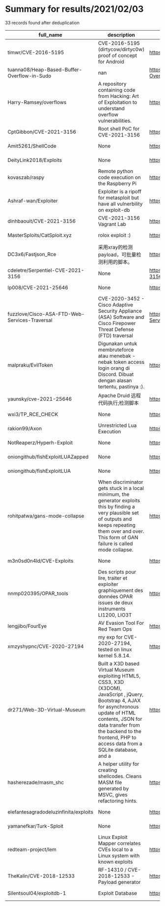 
# Summary for results/2021/02/03
    
33 records found after deduplication

| full_name | description | html_url | matched_list | matched_count | pushed_at | size | stargazers_count | language | forks_count |
|-----------------------------------------------|------------------------------------------------------------------------------------------------------------------------------------------------------------------------------------------------------------------------------------------------------------------|------------------------------------------------------------------|---------------------------|-----------------|---------------------------|--------|--------------------|-------------|---------------|
| timwr/CVE-2016-5195 | CVE-2016-5195 (dirtycow/dirtyc0w) proof of concept for Android | https://github.com/timwr/CVE-2016-5195 | ['cve-2'] | 1 | 2021-02-03 16:03:40+00:00 | 57 | 876 | C | 411 |
| tuanna08/Heap-Based-Buffer-Overflow-in-Sudo | nan | https://github.com/tuanna08/Heap-Based-Buffer-Overflow-in-Sudo | ['heap overflow'] | 1 | 2021-02-03 03:18:28+00:00 | 1 | 1 | Shell | 0 |
| Harry-Ramsey/overflows | A repository containing code from Hacking: Art of Exploitation to understand overflow vulnerabilities. | https://github.com/Harry-Ramsey/overflows | ['exploit'] | 1 | 2021-02-03 23:47:25+00:00 | 1 | 0 | C | 0 |
| CptGibbon/CVE-2021-3156 | Root shell PoC for CVE-2021-3156 | https://github.com/CptGibbon/CVE-2021-3156 | ['cve poc', 'cve-2'] | 2 | 2021-02-03 22:28:14+00:00 | 2 | 66 | C | 32 |
| Amit5261/ShellCode | None | https://github.com/Amit5261/ShellCode | ['shellcode'] | 1 | 2021-02-03 19:25:44+00:00 | 2 | 0 | | 0 |
| DeityLink2018/Exploits | None | https://github.com/DeityLink2018/Exploits | ['exploit'] | 1 | 2021-02-03 15:28:16+00:00 | 2 | 0 | | 0 |
| kovaszab/raspy | Remote python code execution on the Raspberry Pi | https://github.com/kovaszab/raspy | ['remote code execution'] | 1 | 2021-02-03 15:33:34+00:00 | 1 | 0 | Shell | 0 |
| Ashraf-wan/Exploiter | Exploiter is a ripoff for metasploit but have all vulnerbility on exploit-db | https://github.com/Ashraf-wan/Exploiter | ['exploit'] | 1 | 2021-02-03 13:10:13+00:00 | 0 | 0 | | 0 |
| dinhbaouit/CVE-2021-3156 | CVE-2021-3156 Vagrant Lab | https://github.com/dinhbaouit/CVE-2021-3156 | ['cve-2'] | 1 | 2021-02-03 10:58:39+00:00 | 7 | 4 | Python | 1 |
| MasterSploits/CatSploit.xyz | rolox exploit :) | https://github.com/MasterSploits/CatSploit.xyz | ['exploit', 'sploit'] | 2 | 2021-02-03 09:14:44+00:00 | 0 | 0 | | 0 |
| DC3x6/Fastjson_Rce | 采用xray的检测payload，可批量检测利用的脚本。 | https://github.com/DC3x6/Fastjson_Rce | ['rce'] | 1 | 2021-02-03 09:14:15+00:00 | 5 | 1 | Python | 0 |
| cdeletre/Serpentiel-CVE-2021-3156 | None | https://github.com/cdeletre/Serpentiel-CVE-2021-3156 | ['cve-2'] | 1 | 2021-02-03 09:04:15+00:00 | 0 | 0 | | 0 |
| lp008/CVE-2021-25646 | None | https://github.com/lp008/CVE-2021-25646 | ['cve-2'] | 1 | 2021-02-03 06:53:25+00:00 | 5 | 1 | | 1 |
| fuzzlove/Cisco-ASA-FTD-Web-Services-Traversal | CVE-2020-3452 - Cisco Adaptive Security Appliance (ASA) Software and Cisco Firepower Threat Defense (FTD) traversal | https://github.com/fuzzlove/Cisco-ASA-FTD-Web-Services-Traversal | ['exploit'] | 1 | 2021-02-03 12:19:16+00:00 | 10 | 2 | Python | 0 |
| malpraku/EvilToken | Digunakan untuk membruteforce atau menebak - nebak token access login orang di Discord. Dibuat dengan alasan tertentu, pastinya :). | https://github.com/malpraku/EvilToken | ['exploit'] | 1 | 2021-02-03 08:32:05+00:00 | 25 | 3 | Python | 1 |
| yaunsky/cve-2021-25646 | Apache Druid 远程代码执行;检测脚本 | https://github.com/yaunsky/cve-2021-25646 | ['cve-2'] | 1 | 2021-02-03 06:06:24+00:00 | 2 | 11 | Python | 5 |
| wxi3/TP_RCE_CHECK | None | https://github.com/wxi3/TP_RCE_CHECK | ['rce'] | 1 | 2021-02-03 02:25:56+00:00 | 3 | 1 | Python | 0 |
| rakion99/Axon | Unrestricted Lua Execution | https://github.com/rakion99/Axon | ['exploit'] | 1 | 2021-02-03 12:30:56+00:00 | 804 | 47 | C | 58 |
| NotReaperz/Hyperh-Exploit | None | https://github.com/NotReaperz/Hyperh-Exploit | ['exploit'] | 1 | 2021-02-03 02:09:47+00:00 | 1 | 0 | | 0 |
| oniongithub/fishExploitLUAZapped | None | https://github.com/oniongithub/fishExploitLUAZapped | ['exploit'] | 1 | 2021-02-03 01:17:45+00:00 | 1 | 0 | Lua | 0 |
| oniongithub/fishExploitLUA | None | https://github.com/oniongithub/fishExploitLUA | ['exploit'] | 1 | 2021-02-03 00:39:49+00:00 | 3 | 1 | Lua | 0 |
| rohitpatwa/gans-mode-collapse | When discriminator gets stuck in a local minimum, the generator exploits this by finding a very plausible set of outputs and keeps repeating them over and over. This form of GAN failure is called mode collapse. | https://github.com/rohitpatwa/gans-mode-collapse | ['exploit'] | 1 | 2021-02-03 13:36:11+00:00 | 24085 | 0 | Python | 0 |
| m3n0sd0n4ld/CVE-Exploits | None | https://github.com/m3n0sd0n4ld/CVE-Exploits | ['exploit'] | 1 | 2021-02-03 07:47:42+00:00 | 115 | 5 | Shell | 2 |
| nnmp020395/OPAR_tools | Des scripts pour lire, traiter et exploiter graphiquement des données OPAR issues de deux instruments LI1200, LIO3T | https://github.com/nnmp020395/OPAR_tools | ['exploit'] | 1 | 2021-02-03 15:45:37+00:00 | 52 | 0 | Python | 0 |
| lengjibo/FourEye | AV Evasion Tool For Red Team Ops | https://github.com/lengjibo/FourEye | ['shellcode'] | 1 | 2021-02-03 00:35:24+00:00 | 2451 | 525 | Objective-C | 127 |
| xmzyshypnc/CVE-2020-27194 | my exp for CVE-2020-27194, tested on linux kernel 5.8.14. | https://github.com/xmzyshypnc/CVE-2020-27194 | ['cve-2'] | 1 | 2021-02-03 04:57:56+00:00 | 11134 | 9 | C | 1 |
| dr271/Web-3D-Virtual-Museum | Built a X3D based Virtual Museum exploiting HTML5, CSS3, X3D (X3DOM), JavaScript , jQuery, Bootstrap 4, AJAX for asynchronous update of HTML contents, JSON for data transfer from the backend to the frontend, PHP to access data from a SQLite database, and a | https://github.com/dr271/Web-3D-Virtual-Museum | ['exploit'] | 1 | 2021-02-03 13:56:36+00:00 | 8113 | 4 | PHP | 0 |
| hasherezade/masm_shc | A helper utility for creating shellcodes. Cleans MASM file generated by MSVC, gives refactoring hints. | https://github.com/hasherezade/masm_shc | ['shellcode'] | 1 | 2021-02-03 04:22:37+00:00 | 41 | 79 | C++ | 12 |
| elefantesagradodeluzinfinita/exploits | None | https://github.com/elefantesagradodeluzinfinita/exploits | ['exploit'] | 1 | 2021-02-03 15:13:06+00:00 | 10 | 0 | Python | 0 |
| yamanefkar/Turk-Sploit | None | https://github.com/yamanefkar/Turk-Sploit | ['sploit'] | 1 | 2021-02-03 14:14:12+00:00 | 10252 | 97 | PHP | 73 |
| redteam-project/lem | Linux Exploit Mapper correlates CVEs local to a Linux system with known exploits | https://github.com/redteam-project/lem | ['exploit'] | 1 | 2021-02-03 15:23:19+00:00 | 8947 | 45 | Python | 9 |
| TheKalin/CVE-2018-12533 | RF-14310 / CVE-2018-12533 - Payload generator | https://github.com/TheKalin/CVE-2018-12533 | ['cve-2'] | 1 | 2021-02-03 12:07:33+00:00 | 7 | 7 | Java | 8 |
| Silentsoul04/exploitdb-1 | Exploit Database | https://github.com/Silentsoul04/exploitdb-1 | ['exploit'] | 1 | 2021-02-03 23:41:57+00:00 | 54715 | 0 | | 0 |
